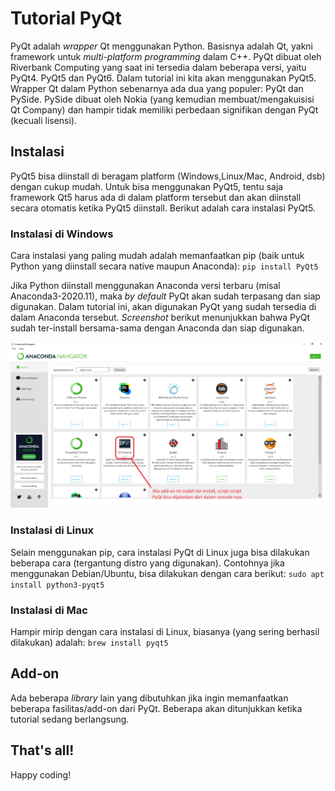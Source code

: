 # Tutorial PyQt

PyQt adalah _wrapper_ Qt menggunakan Python. Basisnya adalah Qt, yakni framework untuk _multi-platform programming_ dalam C++. PyQt dibuat oleh Riverbank Computing yang saat ini tersedia dalam beberapa versi, yaitu PyQt4. PyQt5 dan PyQt6. Dalam tutorial ini kita akan menggunakan PyQt5. Wrapper Qt dalam Python sebenarnya ada dua yang populer: PyQt dan PySide. PySide dibuat oleh Nokia (yang kemudian membuat/mengakuisisi Qt Company) dan hampir tidak memiliki perbedaan signifikan dengan PyQt (kecuali lisensi).


## Instalasi

PyQt5 bisa diinstall di beragam platform (Windows,Linux/Mac, Android, dsb) dengan cukup mudah. Untuk bisa menggunakan PyQt5, tentu saja framework Qt5 harus ada di dalam platform tersebut dan akan diinstall secara otomatis ketika PyQt5 diinstall. Berikut adalah cara instalasi PyQt5.

### Instalasi di Windows
Cara instalasi yang paling mudah adalah memanfaatkan pip (baik untuk Python yang diinstall secara native maupun Anaconda):
`pip install PyQt5`

Jika Python diinstall menggunakan Anaconda versi terbaru (misal Anaconda3-2020.11), maka _by default_ PyQt akan sudah terpasang dan siap digunakan. Dalam tutorial ini, akan digunakan PyQt yang sudah tersedia di dalam Anaconda tersebut. _Screenshot_ berikut menunjukkan bahwa PyQt sudah ter-install bersama-sama dengan Anaconda dan siap digunakan.

![Anaconda Navigator](Anaconda-nav.png)


### Instalasi di Linux
Selain menggunakan pip, cara instalasi PyQt di Linux juga bisa dilakukan beberapa cara (tergantung distro yang digunakan). Contohnya jika menggunakan Debian/Ubuntu, bisa dilakukan dengan cara berikut:
`sudo apt install python3-pyqt5`

### Instalasi di Mac
Hampir mirip dengan cara instalasi di Linux, biasanya (yang sering berhasil dilakukan) adalah:
`brew install pyqt5`


## Add-on

Ada beberapa _library_ lain yang dibutuhkan jika ingin memanfaatkan beberapa fasilitas/add-on dari PyQt. Beberapa akan ditunjukkan ketika tutorial sedang berlangsung.


## That's all!

Happy coding!
